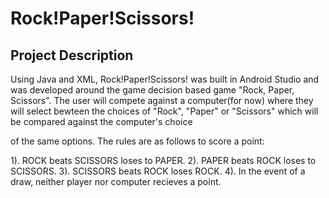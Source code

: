 # Rock!Paper!Scissors!

## Project Description 

Using Java and XML, Rock!Paper!Scissors! was built in Android Studio and was developed around the game decision based game "Rock, Paper, Scissors".
The user will compete against a computer(for now) where they will select bewteen the choices of "Rock", "Paper" or "Scissors" which will be compared against the computer's choice

of the same options. The rules are as follows to score a point: 

1). ROCK beats SCISSORS loses to PAPER.
2). PAPER beats ROCK loses to SCISSORS.
3). SCISSORS beats ROCK loses ROCK.
4). In the event of a draw, neither player nor computer recieves a point.




